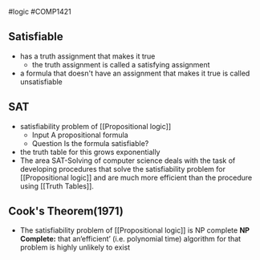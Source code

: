 #logic #COMP1421 
## Satisfiable
- has a truth assignment that makes it true
	- the truth assignment is called a satisfying assignment
- a formula that doesn't have an assignment that makes it true is called unsatisfiable
## SAT
- satisfiability problem of [[Propositional logic]]
	- Input A propositional formula
	- Question Is the formula satisfiable?
- the truth table for this grows exponentially
- The area SAT-Solving of computer science deals with the task of developing procedures that solve the satisfiability problem for [[Propositional logic]] and are much more efficient than the procedure using [[Truth Tables]].
## Cook's Theorem(1971)
- The satisfiability problem of [[Propositional logic]] is NP complete
	**NP Complete:**
	that an‘efficient’ (i.e. polynomial time) algorithm for that problem is highly unlikely to exist